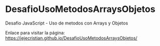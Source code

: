 # DesafioUsoMetodosArraysObjetos
Desafio JavaScript - Uso de metodos con Arrays y Objetos

Enlace para visitar la página:
https://jejecristian.github.io/DesafioUsoMetodosArraysObjetos/
